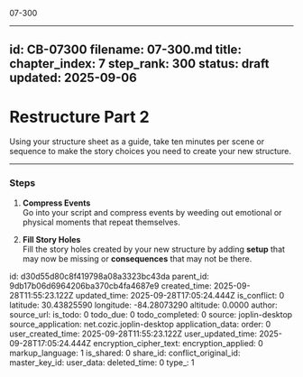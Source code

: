 07-300

---
id: CB-07300
filename: 07-300.md
title: 
chapter_index: 7
step_rank: 300
status: draft
updated: 2025-09-06
---

# Restructure Part 2

Using your structure sheet as a guide, take ten minutes per scene or sequence to make the story choices you need to create your new structure.

---

### **Steps**

1. **Compress Events**  
   Go into your script and compress events by weeding out emotional or physical moments that repeat themselves.

2. **Fill Story Holes**  
   Fill the story holes created by your new structure by adding **setup** that may now be missing or **consequences** that may not be there.


id: d30d55d80c8f419798a08a3323bc43da
parent_id: 9db17b06d6964206ba370cb4fa4687e9
created_time: 2025-09-28T11:55:23.122Z
updated_time: 2025-09-28T17:05:24.444Z
is_conflict: 0
latitude: 30.43825590
longitude: -84.28073290
altitude: 0.0000
author: 
source_url: 
is_todo: 0
todo_due: 0
todo_completed: 0
source: joplin-desktop
source_application: net.cozic.joplin-desktop
application_data: 
order: 0
user_created_time: 2025-09-28T11:55:23.122Z
user_updated_time: 2025-09-28T17:05:24.444Z
encryption_cipher_text: 
encryption_applied: 0
markup_language: 1
is_shared: 0
share_id: 
conflict_original_id: 
master_key_id: 
user_data: 
deleted_time: 0
type_: 1
